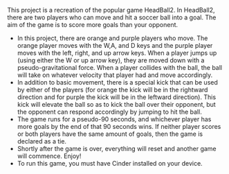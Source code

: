 This project is a recreation of the popular game HeadBall2. In HeadBall2, there are two players who can move and hit a soccer ball into a goal. The aim of the game is to score more goals than your opponent.
* In this project, there are orange and purple players who move. The orange player moves with the W,A, and D keys and the purple player moves with the left, right, and up arrow keys. When a player jumps up (using either the W or up arrow key), they are moved down with a pseudo-gravitational force. When a player collides with the ball, the ball will take on whatever velocity that player had and move accordingly.
* In addition to basic movement, there is a special kick that can be used by either of the players (for orange the kick will be in the rightward direction and for purple the kick will be in the leftward direction). This kick will elevate the ball so as to kick the ball over their opponent, but the opponent can respond accordingly by jumping to hit the ball.
* The game runs for a pseudo-90 seconds, and whichever player has more goals by the end of that 90 seconds wins. If neither player scores or both players have the same amount of goals, then the game is declared as a tie.
* Shortly after the game is over, everything will reset and another game will commence. Enjoy!
* To run this game, you must have Cinder installed on your device.
